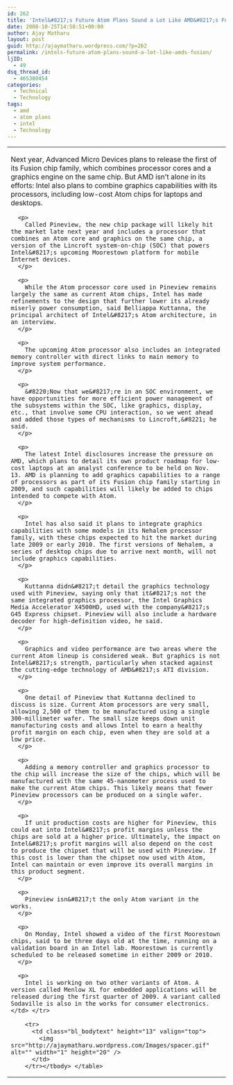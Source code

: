 ```yaml
---
id: 262
title: 'Intel&#8217;s Future Atom Plans Sound a Lot Like AMD&#8217;s Fusion'
date: 2008-10-25T14:58:51+00:00
author: Ajay Matharu
layout: post
guid: http://ajaymatharu.wordpress.com/?p=262
permalink: /intels-future-atom-plans-sound-a-lot-like-amds-fusion/
ljID:
  - 49
dsq_thread_id:
  - 465380454
categories:
  - Technical
  - Technology
tags:
  - amd
  - atom plans
  - intel
  - Technology
---
```

<table border="0" cellspacing="0" cellpadding="0" width="100%">
  <tr>
    <td class="bl_bodytext" valign="top">
      <p align="left">
        Next year, Advanced Micro Devices plans to release the first of its Fusion chip family, which combines processor cores and a graphics engine on the same chip. But AMD isn&#8217;t alone in its efforts: Intel also plans to combine graphics capabilities with its processors, including low-cost Atom chips for laptops and desktops.
      </p>
      
      <p>
        Called Pineview, the new chip package will likely hit the market late next year and includes a processor that combines an Atom core and graphics on the same chip, a version of the Lincroft system-on-chip (SOC) that powers Intel&#8217;s upcoming Moorestown platform for mobile Internet devices.
      </p>
      
      <p>
        While the Atom processor core used in Pineview remains largely the same as current Atom chips, Intel has made refinements to the design that further lower its already miserly power consumption, said Belliappa Kuttanna, the principal architect of Intel&#8217;s Atom architecture, in an interview.
      </p>
      
      <p>
        The upcoming Atom processor also includes an integrated memory controller with direct links to main memory to improve system performance.
      </p>
      
      <p>
        &#8220;Now that we&#8217;re in an SOC environment, we have opportunities for more efficient power management of the subsystems within the SOC, like graphics, display, etc., that involve some CPU interaction, so we went ahead and added those types of mechanisms to Lincroft,&#8221; he said.
      </p>
      
      <p>
        The latest Intel disclosures increase the pressure on AMD, which plans to detail its own product roadmap for low-cost laptops at an analyst conference to be held on Nov. 13. AMD is planning to add graphics capabilities to a range of processors as part of its Fusion chip family starting in 2009, and such capabilities will likely be added to chips intended to compete with Atom.
      </p>
      
      <p>
        Intel has also said it plans to integrate graphics capabilities with some models in its Nehalem processor family, with these chips expected to hit the market during late 2009 or early 2010. The first versions of Nehalem, a series of desktop chips due to arrive next month, will not include graphics capabilities.
      </p>
      
      <p>
        Kuttanna didn&#8217;t detail the graphics technology used with Pineview, saying only that it&#8217;s not the same integrated graphics processor, the Intel Graphics Media Accelerator X4500HD, used with the company&#8217;s G45 Express chipset. Pineview will also include a hardware decoder for high-definition video, he said.
      </p>
      
      <p>
        Graphics and video performance are two areas where the current Atom lineup is considered weak. But graphics is not Intel&#8217;s strength, particularly when stacked against the cutting-edge technology of AMD&#8217;s ATI division.
      </p>
      
      <p>
        One detail of Pineview that Kuttanna declined to discuss is size. Current Atom processors are very small, allowing 2,500 of them to be manufactured using a single 300-millimeter wafer. The small size keeps down unit manufacturing costs and allows Intel to earn a healthy profit margin on each chip, even when they are sold at a low price.
      </p>
      
      <p>
        Adding a memory controller and graphics processor to the chip will increase the size of the chips, which will be manufactured with the same 45-nanometer process used to make the current Atom chips. This likely means that fewer Pineview processors can be produced on a single wafer.
      </p>
      
      <p>
        If unit production costs are higher for Pineview, this could eat into Intel&#8217;s profit margins unless the chips are sold at a higher price. Ultimately, the impact on Intel&#8217;s profit margins will also depend on the cost to produce the chipset that will be used with Pineview. If this cost is lower than the chipset now used with Atom, Intel can maintain or even improve its overall margins in this product segment.
      </p>
      
      <p>
        Pineview isn&#8217;t the only Atom variant in the works.
      </p>
      
      <p>
        On Monday, Intel showed a video of the first Moorestown chips, said to be three days old at the time, running on a validation board in an Intel lab. Moorestown is currently scheduled to be released sometime in either 2009 or 2010.
      </p>
      
      <p>
        Intel is working on two other variants of Atom. A version called Menlow XL for embedded applications will be released during the first quarter of 2009. A variant called Sodaville is also in the works for consumer electronics.</td> </tr> 
        
        <tr>
          <td class="bl_bodytext" height="13" valign="top">
            <img src="http://ajaymatharu.wordpress.com/Images/spacer.gif" alt="" width="1" height="20" />
          </td>
        </tr></tbody> </table>